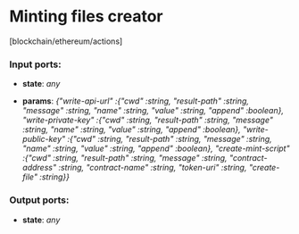 # Minting files creator

[blockchain/ethereum/actions]

### Input ports:

* __state__: _any_



* __params__: _{"write-api-url" :{"cwd" :string, "result-path" :string, "message" :string, "name" :string, "value" :string, "append" :boolean}, "write-private-key" :{"cwd" :string, "result-path" :string, "message" :string, "name" :string, "value" :string, "append" :boolean}, "write-public-key" :{"cwd" :string, "result-path" :string, "message" :string, "name" :string, "value" :string, "append" :boolean}, "create-mint-script" :{"cwd" :string, "result-path" :string, "message" :string, "contract-address" :string, "contract-name" :string, "token-uri" :string, "create-file" :string}}_



### Output ports:

* __state__: _any_



